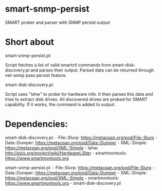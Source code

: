 # smart-snmp-persist
SMART prober and parser with SNMP persist output

# Short about

smart-snmp-persist.pl:

Script fetches a list of valid smartctl commands from smart-disk-discovery.pl and parses their output. Parsed data can be returned
through net-snmp pass persist feature.

smart-disk-discovery.pl:

Script uses "lshw" to probe for hardware info. It then parses this data and tries to extract disk drives.
All discovered drives are probed for SMART capability. If it works, the command is added to output.

# Dependencies:

smart-disk-discovery.pl: 
	- File::Slurp: https://metacpan.org/pod/File::Slurp
	- Data::Dumper: https://metacpan.org/pod/Data::Dumper
	- XML::Simple: https://metacpan.org/pod/XML::Simple
	- lshw: http://ezix.org/project/wiki/HardwareLiSter
	- smartmontools: https://www.smartmontools.org

smart-snmp-persist.pl: 
        - File::Slurp: https://metacpan.org/pod/File::Slurp
        - Data::Dumper: https://metacpan.org/pod/Data::Dumper
        - XML::Simple: https://metacpan.org/pod/XML::Simple
        - smartmontools: https://www.smartmontools.org
	- smart-disk-discovery.pl

